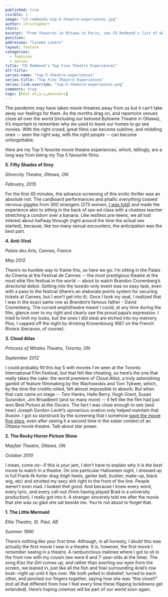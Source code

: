 ```yaml
---
published: true
visible: 1
image: "cd-redmonds-top-5-theatre-experiences.jpg"
author: christopherr
stars: 
excerpt: "From theatres in Ottawa to Paris, see CD Redmond's list of what makes going to the movies magic"
position: 
addressee: "Cinema Lovers"
layout: feature
categories: 
  - features
  - series
title: "CD Redmond's Top Five Theatre Experiences"
alt-title: 
series-name: "top-5-theatre-experiences"
series-title: "Top Five Theatre Experiences"
series-link-override: "top-5-theatre-experiences.png"
comments: true
tags: [best of,a-z,monsters]
---
```

The pandemic may have taken movie theatres away from us but it can’t take away our feelings for them. As the months drag on, and repertoire venues close all over the world (including our beloved Bytowne Theatre in Ottawa), it’s important to remember why we used to leave our homes to go see movies. With the right crowd, great films can become sublime, and middling ones -- seen the right way, with the right people -- can become unforgettable.

Here are my Top 5 favorite movie theatre experiences, which, tellingly, are a long way from being my Top 5 favourite films. 

**5. Fifty Shades of Grey**

_Silvercity Theatre, Ottawa, ON_

_February, 2015_

For the first 45 minutes, the advance screening of this erotic thriller was an absolute riot. The cardboard performances and phallic _everything_ coaxed nervous giggles from 300 strangers (273 women, [I was told](http://www.dearcastandcrew.com/content/2015/2/13/fifty-shades-of-grey.html)) and made the experience akin to sitting in the back of sex-ed class with a clueless teacher stretching a condom over a banana. Like restless pre-teens, we all lost interest about halfway through (right around the time the actual sex started), because, like too many sexual encounters, the anticipation was the best part. 

**4. Anti-Viral**

_Palais des Arts, Cannes, France_

_May 2012_

There’s no humble way to frame this, so here we go: I’m sitting in the Palais du Cinema at the Festival de Cannes -- the most prestigious theatre at the most elite film festival in the world -- about to watch Brandon Cronenberg’s directorial debut. Getting into the tuxedo-only event was no easy task, even with a pass to the festival (there’s an elaborate points system for securing tickets at Cannes, but I won’t get into it). Once I took my seat, I realized that I was in the exact same row as Brandon’s famous father - David Cronenberg. The curved amphitheatre meant I could, at any time during the film, glance over to my right and clearly see the proud papa’s expression. I tried to limit my looks, but the ones I did steal are etched into my memory. Plus, I capped off the night by drinking Kronenbourg 1667 on the French Riviera (because, of course). 

**3. Cloud Atlas**

_Princess of Whales Theatre, Toronto, ON_

_September 2012_

I could probably fill this top 5 with movies I’ve seen at the Toronto International Film Festival, but that felt like cheating, so here’s the one that really takes the cake: the world premiere of _Cloud Atlas_, a truly astonishing gambit of feature filmmaking by the Wachowskis and Tom Tykwer, which, by the time the credits rolled, felt almost impossible to absorb. But when that cast came on stage -- Tom Hanks, Halle Berry, Hugh Grant, Susan Surandon, Jim Broadbent (and so many more) -- it felt like the film had just won Best Picture at the Oscars. The fact I was close enough to see (and hear) Joseph Gordon-Levitt’s uproarious ovation only helped maintain that illusion. I got so starstruck by the screening that I somehow [gave the movie five stars](http://www.dearcastandcrew.com/content/2012/9/10/cloud-atlas.html), even after seeing it a second time in the sober context of an Ottawa movie theatre. Talk about star power.  

**2. The Rocky Horror Picture Show**

_Mayfair Theatre, Ottawa, ON_

_October 2010_

I mean, come on--if this is your jam, I don’t have to explain why it is _the best_ movie to watch in a theatre. On one particular Halloween night, I dressed up in full Frank-N-furter drag (high heels, garter belt, bustier, make-up, black wig, etc) and strutted my sexy shit right to the front of the line. People weren’t even mad. I looked _that good_. And because I knew every word, every lyric, and every call-out (from having played Brad in a university production), I really got into it. A stranger sincerely told me after the movie that she was so glad she sat beside me. You’re not about to forget that.

**1. The Little Mermaid**

_Elite Theatre, St. Paul, AB_

_Summer 1990_

There’s nothing like your first time. Although, in all honesty, I doubt this was actually the first movie I saw in a theatre. It is, however, the first movie I _remember_ seeing in a theatre. A rambunctious matinee where I got to sit in the front row with my cousin (we were 6 and 7-year-olds at the time). The song _Kiss the Girl_ comes up, and rather than averting our eyes from the screen, we leaned in, just like all the fish and fowl surrounding Ariel’s row boat--right up until it tips over. We both yelled in disbelief, turned to each other, and pinched our fingers together, saying how she was “this close!!” (not all that different from how I feel every time these flipping lockdowns get extended). Here’s hoping cinemas will be part of our world soon again. 

 

